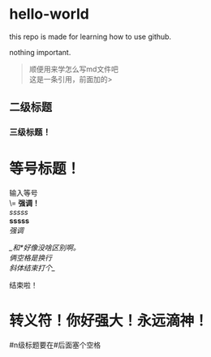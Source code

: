 # hello-world

this repo is made for learning how to use github.

nothing important.

>顺便用来学怎么写md文件吧  
>这是一条引用，前面加的\>  


## 二级标题  
### 三级标题！
等号标题！
=========
输入等号  
 \\\=
__强调！__  
*sssss*  
**sssss**  
_强调_  

_\_和*好像没啥区别啊。  
俩空格是换行  
斜体结束打个\__

结束啦！

# __转义符！你好强大！永远滴神！__  
#n级标题要在#后面塞个空格
